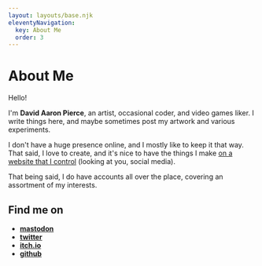 ```yaml
---
layout: layouts/base.njk
eleventyNavigation:
  key: About Me
  order: 3
---
```

# About Me

Hello!

I'm **David Aaron Pierce**, an artist, occasional coder, and video games liker. I write things here, and maybe sometimes post my artwork and various experiments.

I don't have a huge presence online, and I mostly like to keep it that way. That said, I love to create, and it's nice to have the things I make [on a website that I control](/blog/2023-02-28-new-website) (looking at you, social media).

That being said, I do have accounts all over the place, covering an assortment of my interests.

## Find me on

* **[mastodon](https://mastodon.social/@dapierce)**
* **[twitter](https://twitter.com/da_pierce)**
* **[itch.io](https://dapierce.itch.io)**
* **[github](https://github.com/dapierce)**

